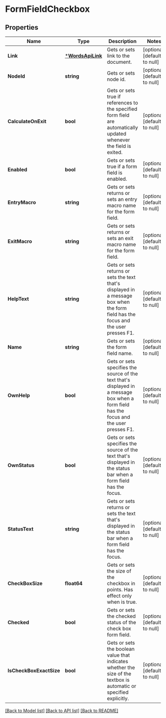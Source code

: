 # FormFieldCheckbox

## Properties
Name | Type | Description | Notes
------------ | ------------- | ------------- | -------------
**Link** | [***WordsApiLink**](WordsApiLink.md) | Gets or sets link to the document. | [optional] [default to null]
**NodeId** | **string** | Gets or sets node id. | [optional] [default to null]
**CalculateOnExit** | **bool** | Gets or sets true if references to the specified form field are automatically updated whenever the field is exited. | [optional] [default to null]
**Enabled** | **bool** | Gets or sets true if a form field is enabled. | [optional] [default to null]
**EntryMacro** | **string** | Gets or sets returns or sets an entry macro name for the form field. | [optional] [default to null]
**ExitMacro** | **string** | Gets or sets returns or sets an exit macro name for the form field. | [optional] [default to null]
**HelpText** | **string** | Gets or sets returns or sets the text that&#39;s displayed in a message box when the form field has the focus and the user presses F1. | [optional] [default to null]
**Name** | **string** | Gets or sets the form field name. | [optional] [default to null]
**OwnHelp** | **bool** | Gets or sets specifies the source of the text that&#39;s displayed in a message box when a form field has the focus and the user presses F1. | [optional] [default to null]
**OwnStatus** | **bool** | Gets or sets specifies the source of the text that&#39;s displayed in the status bar when a form field has the focus. | [optional] [default to null]
**StatusText** | **string** | Gets or sets returns or sets the text that&#39;s displayed in the status bar when a form field has the focus. | [optional] [default to null]
**CheckBoxSize** | **float64** | Gets or sets the size of the checkbox in points. Has effect only when  is true. | [optional] [default to null]
**Checked** | **bool** | Gets or sets the checked status of the check box form field. | [optional] [default to null]
**IsCheckBoxExactSize** | **bool** | Gets or sets the boolean value that indicates whether the size of the textbox is automatic or specified explicitly. | [optional] [default to null]

[[Back to Model list]](../README.md#documentation-for-models) [[Back to API list]](../README.md#documentation-for-api-endpoints) [[Back to README]](../README.md)


